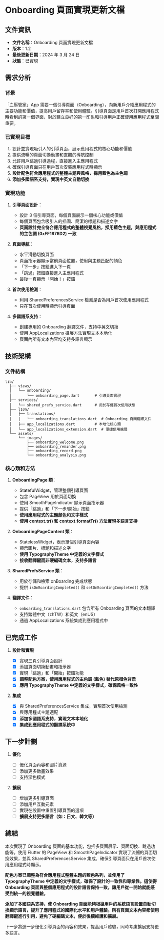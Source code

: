 # Onboarding 頁面實現更新文檔

## 文件資訊

- **文件名稱**：Onboarding 頁面實現更新文檔
- **版本**：1.2
- **最後更新日期**：2024 年 3 月 24 日
- **狀態**：已實現

## 需求分析

### 背景

「血壓管家」App 需要一個引導頁面（Onboarding），向新用戶介紹應用程式的主要功能和價值，提高用戶留存率和使用體驗。引導頁面是用戶首次打開應用程式時看到的第一個界面，對於建立良好的第一印象和引導用戶正確使用應用程式至關重要。

### 已實現目標

1. 設計並實現吸引人的引導頁面，展示應用程式的核心功能和價值
2. 提供流暢的頁面切換動畫和直觀的導航控制
3. 允許用戶跳過引導過程，直接進入主應用程式
4. 確保引導頁面只在用戶首次安裝應用程式時顯示
5. **設計配色符合應用程式的整體主題與風格，採用藍色為主色調**
6. **添加多國語系支持，實現中英文自動切換**

### 實現功能

1. **引導頁面設計**：

   - 設計 3 個引導頁面，每個頁面展示一個核心功能或價值
   - 每個頁面包含吸引人的插圖、簡潔的標題和描述文字
   - **頁面設計完全符合應用程式的整體視覺風格，採用藍色主題，與應用程式的主色調 (0xFF1976D2) 一致**

2. **頁面導航**：

   - 水平滑動切換頁面
   - 頁面指示器顯示當前頁面位置，使用與主題匹配的顏色
   - 「下一步」按鈕進入下一頁
   - 「跳過」按鈕直接進入主應用程式
   - 最後一頁顯示「開始！」按鈕

3. **首次使用檢測**：

   - 利用 SharedPreferencesService 檢測是否為用戶首次使用應用程式
   - 只在首次使用時顯示引導頁面

4. **多國語系支持**：
   - 創建專用的 Onboarding 翻譯文件，支持中英文切換
   - 使用 AppLocalizations 擴展方法實現文本本地化
   - 頁面內所有文本內容均支持多語言顯示

## 技術架構

### 文件結構

```
lib/
  ├── views/
  │   └── onboarding/
  │       └── onboarding_page.dart       # 引導頁面實現
  ├── services/
  │   └── shared_prefs_service.dart      # 用於存儲首次使用狀態
  ├── l10n/
  │   ├── translations/
  │   │   └── onboarding_translations.dart  # Onboarding 頁面翻譯文件
  │   ├── app_localizations.dart         # 本地化核心類
  │   └── app_localizations_extension.dart  # 便捷使用擴展
  └── assets/
      └── images/
          ├── onboarding_welcome.png
          ├── onboarding_reminder.png
          ├── onboarding_record.png
          └── onboarding_analysis.png
```

### 核心類和方法

1. **OnboardingPage 類**：

   - StatefulWidget，管理整個引導頁面
   - 包含 PageView 用於頁面切換
   - 使用 SmoothPageIndicator 顯示頁面指示器
   - 提供「跳過」和「下一步/開始」按鈕
   - **使用應用程式的主題顏色和文字樣式**
   - **使用 context.tr() 和 context.formatTr() 方法實現多語言支持**

2. **OnboardingPageContent 類**：

   - StatelessWidget，表示單個引導頁面內容
   - 顯示圖片、標題和描述文字
   - **使用 TypographyTheme 中定義的文字樣式**
   - **接收翻譯鍵而非硬編碼文本，支持多語言**

3. **SharedPrefsService 類**：

   - 用於存儲和檢索 onBoarding 完成狀態
   - 提供 `isOnBoardingCompleted()` 和 `setOnBoardingCompleted()` 方法

4. **翻譯文件**：
   - `onboarding_translations.dart` 包含所有 Onboarding 頁面的文本翻譯
   - 支持繁體中文（zhTW）和英文（enUS）
   - 通過 AppLocalizations 系統集成到應用程式中

## 已完成工作

1. **設計和實現**

   - [x] 實現三頁引導頁面設計
   - [x] 添加頁面切換動畫和指示器
   - [x] 實現「跳過」和「開始」按鈕功能
   - [x] **調整配色方案，使用應用程式的主色調 (藍色) 替代原橙色背景**
   - [x] **應用 TypographyTheme 中定義的文字樣式，確保風格一致性**

2. **集成**
   - [x] 與 SharedPreferencesService 集成，實現首次使用檢測
   - [x] 與應用程式主題適配
   - [x] **添加多國語系支持，實現文本本地化**
   - [x] **集成到應用程式的翻譯系統中**

## 下一步計劃

1. **優化**

   - [ ] 優化頁面內容和圖片資源
   - [ ] 添加更多動畫效果
   - [ ] 支持深色模式

2. **擴展**
   - [ ] 增加更多引導頁面
   - [ ] 添加用戶互動元素
   - [ ] 實現在設置中重置引導頁面的選項
   - [ ] **擴展支持更多語言（如：日文、韓文等）**

## 總結

本次實現了 Onboarding 頁面的基本功能，包括多頁面展示、頁面切換、跳過功能等。使用 Flutter 的 PageView 和 SmoothPageIndicator 實現了流暢的頁面切換效果，並與 SharedPreferencesService 集成，確保引導頁面只在用戶首次使用應用程式時顯示。

**配色方案已調整為符合應用程式整體主題的藍色系列，並使用了 TypographyTheme 中定義的文字樣式，確保了設計的一致性和專業性。這使得 Onboarding 頁面與整個應用程式的設計語言保持一致，讓用戶從一開始就能感受到統一的視覺體驗。**

**添加了多國語系支持，使 Onboarding 頁面能夠根據用戶的系統語言設置自動切換顯示語言，提升了應用程式的國際化水平和用戶體驗。所有頁面文本內容都使用翻譯鍵進行引用，避免了硬編碼文本，便於後續維護和擴展。**

下一步將進一步優化引導頁面的內容和效果，提高用戶體驗，同時考慮擴展支持更多語言。
